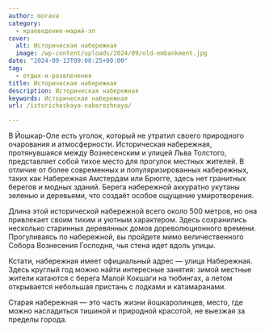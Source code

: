```yaml
---
author: morava
category:
  - краеведение-марий-эл
cover:
  alt: Историческая набережная
  image: /wp-content/uploads/2024/09/old-embankment.jpg
date: "2024-09-13T09:00:25+00:00"
tag:
  - отдых-и-развлечения
title: Историческая набережная
description: Историческая набережная
keywords: Историческая набережная
url: /istoricheskaya-naberezhnaya/

---
```

В Йошкар-Оле есть уголок, который не утратил своего природного очарования и атмосферности. Историческая набережная, протянувшаяся между Вознесенским и улицей Льва Толстого, представляет собой тихое место для прогулок местных жителей. В отличие от более современных и популяризированных набережных, таких как Набережная Амстердам или Брюгге, здесь нет гранитных берегов и модных зданий. Берега набережной аккуратно укутаны зеленью и деревьями, что создаёт особое ощущение умиротворения.

Длина этой исторической набережной всего около 500 метров, но она привлекает своим тихим и уютным характером. Здесь сохранились несколько старинных деревянных домов дореволюционного времени. Прогуливаясь по набережной, вы пройдете мимо величественного Собора Вознесения Господня, чья стена идет вдоль улицы.

Кстати, набережная имеет официальный адрес — улица Набережная. Здесь круглый год можно найти интересные занятия: зимой местные жители катаются с берега Малой Кокшаги на тюбингах, а летом открывается небольшая пристань с лодками и катамаранами.

Старая набережная — это часть жизни йошкаролинцев, место, где можно насладиться тишиной и природной красотой, не выезжая за пределы города.
